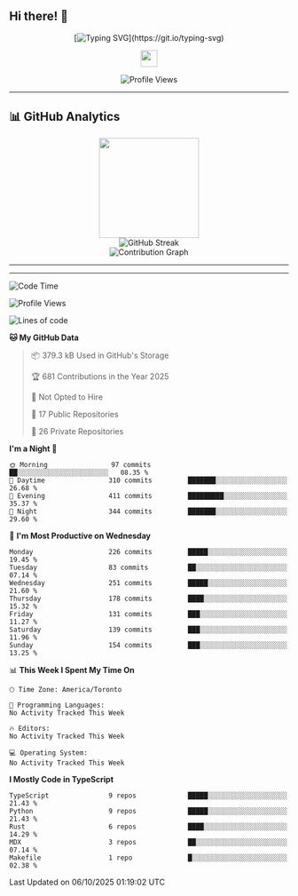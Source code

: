 ## Hi there! 👋

<div align="center">

<!-- Dynamic Typing Animation -->
[![Typing SVG](https://readme-typing-svg.herokuapp.com?font=Fira+Code&size=30&duration=3000&pause=1000&color=6366F1&center=true&vCenter=true&multiline=true&width=600&height=100&lines=Hello+%2C+I'm+Xindan+Zhang+%F0%9F%91%8B;)](https://git.io/typing-svg)

<!-- Animated Wave -->
<img src="https://raw.githubusercontent.com/MartinHeinz/MartinHeinz/master/wave.gif" width="30px" height="30px">

<!-- Profile Views Counter -->
![Profile Views](https://komarev.com/ghpvc/?username=XindanZhang&label=Profile%20views&color=6366f1&style=flat)

</div>

---


## 📊 GitHub Analytics

<div align="center">
  <img height="180em" src="https://github-readme-stats.vercel.app/api/top-langs/?username=XindanZhang&layout=compact&langs_count=8&theme=tokyonight&include_all_commits=true&count_private=true"/>
</div>

<div align="center">
  <img src="https://github-readme-streak-stats.herokuapp.com/?user=XindanZhang&theme=tokyonight" alt="GitHub Streak" />
</div>

<div align="center">
  <img src="https://github-readme-activity-graph.vercel.app/graph?username=XindanZhang&theme=tokyo-night&bg_color=1a1b27&color=70a5fd&line=70a5fd&point=c3e88d&area=true&hide_border=true" alt="Contribution Graph" />
</div>

---

---
<!--START_SECTION:waka-->
![Code Time](http://img.shields.io/badge/Code%20Time-27%20mins-blue)

![Profile Views](http://img.shields.io/badge/Profile%20Views-0-blue)

![Lines of code](https://img.shields.io/badge/From%20Hello%20World%20I%27ve%20Written-2.4%20million%20lines%20of%20code-blue)

**🐱 My GitHub Data** 

> 📦 379.3 kB Used in GitHub's Storage 
 > 
> 🏆 681 Contributions in the Year 2025
 > 
> 🚫 Not Opted to Hire
 > 
> 📜 17 Public Repositories 
 > 
> 🔑 26 Private Repositories 
 > 
**I'm a Night 🦉** 

```text
🌞 Morning                97 commits          ██░░░░░░░░░░░░░░░░░░░░░░░   08.35 % 
🌆 Daytime                310 commits         ███████░░░░░░░░░░░░░░░░░░   26.68 % 
🌃 Evening                411 commits         █████████░░░░░░░░░░░░░░░░   35.37 % 
🌙 Night                  344 commits         ███████░░░░░░░░░░░░░░░░░░   29.60 % 
```
📅 **I'm Most Productive on Wednesday** 

```text
Monday                   226 commits         █████░░░░░░░░░░░░░░░░░░░░   19.45 % 
Tuesday                  83 commits          ██░░░░░░░░░░░░░░░░░░░░░░░   07.14 % 
Wednesday                251 commits         █████░░░░░░░░░░░░░░░░░░░░   21.60 % 
Thursday                 178 commits         ████░░░░░░░░░░░░░░░░░░░░░   15.32 % 
Friday                   131 commits         ███░░░░░░░░░░░░░░░░░░░░░░   11.27 % 
Saturday                 139 commits         ███░░░░░░░░░░░░░░░░░░░░░░   11.96 % 
Sunday                   154 commits         ███░░░░░░░░░░░░░░░░░░░░░░   13.25 % 
```


📊 **This Week I Spent My Time On** 

```text
🕑︎ Time Zone: America/Toronto

💬 Programming Languages: 
No Activity Tracked This Week

🔥 Editors: 
No Activity Tracked This Week

💻 Operating System: 
No Activity Tracked This Week
```

**I Mostly Code in TypeScript** 

```text
TypeScript               9 repos             █████░░░░░░░░░░░░░░░░░░░░   21.43 % 
Python                   9 repos             █████░░░░░░░░░░░░░░░░░░░░   21.43 % 
Rust                     6 repos             ████░░░░░░░░░░░░░░░░░░░░░   14.29 % 
MDX                      3 repos             ██░░░░░░░░░░░░░░░░░░░░░░░   07.14 % 
Makefile                 1 repo              █░░░░░░░░░░░░░░░░░░░░░░░░   02.38 % 
```




 Last Updated on 06/10/2025 01:19:02 UTC
<!--END_SECTION:waka-->
